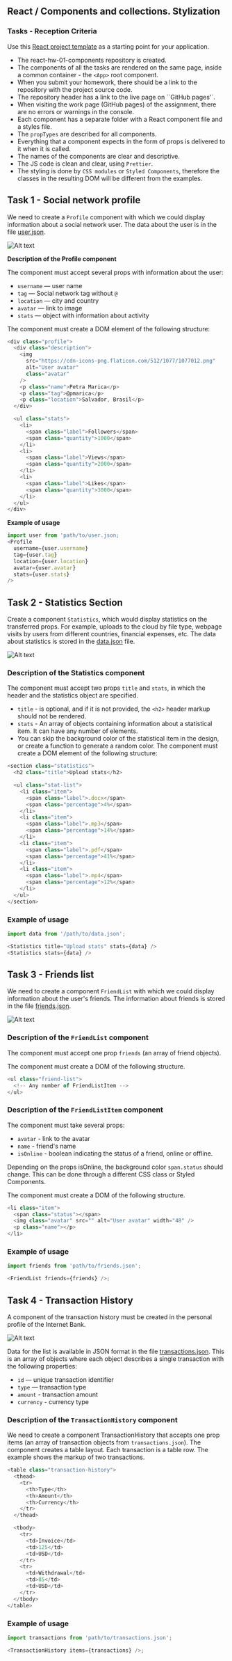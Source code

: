 ## React / Components and collections. Stylization

### Tasks - Reception Criteria

Use this
[React project template](https://github.com/goitacademy/react-homework-template/blob/main/README.en.md)
as a starting point for your application.

- The react-hw-01-components repository is created.
- The components of all the tasks are rendered on the same page, inside a common
  container - the `<App>` root component.
- When you submit your homework, there should be a link to the repository with
  the project source code.
- The repository header has a link to the live page on ``GitHub pages'`.
- When visiting the work page (GitHub pages) of the assignment, there are no
  errors or warnings in the console.
- Each component has a separate folder with a React component file and a styles
  file.
- The `propTypes` are described for all components.
- Everything that a component expects in the form of props is delivered to it
  when it is called.
- The names of the components are clear and descriptive.
- The JS code is clean and clear, using `Prettier`.
- The styling is done by `CSS modules` or `Styled Components`, therefore the
  classes in the resulting DOM will be different from the examples.

## Task 1 - Social network profile

We need to create a `Profile` component with which we could display information
about a social network user. The data about the user is in the file
[user.json](https://minhaskamal.github.io/DownGit/#/home?url=https://github.com/goitacademy/react-homework/blob/master/homework-01/social-profile/user.json).

![Alt text](image.png)

**Description of the Profile component**

The component must accept several props with information about the user:

- `username` — user name
- `tag` — Social network tag without `@`
- `location` — city and country
- `avatar` — link to image
- `stats` — object with information about activity

The component must create a DOM element of the following structure:

```javascript
<div class="profile">
  <div class="description">
    <img
      src="https://cdn-icons-png.flaticon.com/512/1077/1077012.png"
      alt="User avatar"
      class="avatar"
    />
    <p class="name">Petra Marica</p>
    <p class="tag">@pmarica</p>
    <p class="location">Salvador, Brasil</p>
  </div>

  <ul class="stats">
    <li>
      <span class="label">Followers</span>
      <span class="quantity">1000</span>
    </li>
    <li>
      <span class="label">Views</span>
      <span class="quantity">2000</span>
    </li>
    <li>
      <span class="label">Likes</span>
      <span class="quantity">3000</span>
    </li>
  </ul>
</div>
```

**Example of usage**

```javascript
import user from 'path/to/user.json;
<Profile
  username={user.username}
  tag={user.tag}
  location={user.location}
  avatar={user.avatar}
  stats={user.stats}
/>
```

## Task 2 - Statistics Section

Create a component `Statistics`, which would display statistics on the
transferred props. For example, uploads to the cloud by file type, webpage
visits by users from different countries, financial expenses, etc. The data
about statistics is stored in the
[data.json](https://minhaskamal.github.io/DownGit/#/home?url=https://github.com/goitacademy/react-homework/blob/master/homework-01/statistics/data.json)
file.

![Alt text](image-1.png)

### Description of the Statistics component

The component must accept two props `title` and `stats`, in which the header and
the statistics object are specified.

- `title` - is optional, and if it is not provided, the `<h2>` header markup
  should not be rendered.
- `stats` - An array of objects containing information about a statistical item.
  It can have any number of elements.
- You can skip the background color of the statistical item in the design, or
  create a function to generate a random color. The component must create a DOM
  element of the following structure:

```javascript
<section class="statistics">
  <h2 class="title">Upload stats</h2>

  <ul class="stat-list">
    <li class="item">
      <span class="label">.docx</span>
      <span class="percentage">4%</span>
    </li>
    <li class="item">
      <span class="label">.mp3</span>
      <span class="percentage">14%</span>
    </li>
    <li class="item">
      <span class="label">.pdf</span>
      <span class="percentage">41%</span>
    </li>
    <li class="item">
      <span class="label">.mp4</span>
      <span class="percentage">12%</span>
    </li>
  </ul>
</section>
```

### Example of usage

```javascript
import data from '/path/to/data.json';

<Statistics title="Upload stats" stats={data} />
<Statistics stats={data} />
```

## Task 3 - Friends list

We need to create a component `FriendList` with which we could display
information about the user's friends. The information about friends is stored in
the file
[friends.json](https://minhaskamal.github.io/DownGit/#/home?url=https://github.com/goitacademy/react-homework/blob/master/homework-01/friend-list/friends.json).

![Alt text](image-2.png)

### Description of the `FriendList` component

The component must accept one prop `friends` (an array of friend objects).

The component must create a DOM of the following structure.

```javascript
<ul class="friend-list">
  <!-- Any number of FriendListItem -->
</ul>
```

### Description of the `FriendListItem` component

The component must take several props:

- `avatar` - link to the avatar
- `name` - friend's name
- `isOnline` - boolean indicating the status of a friend, online or offline.

Depending on the props isOnline, the background color `span.status` should
change. This can be done through a different CSS class or Styled Components.

The component must create a DOM of the following structure.

```javascript
<li class="item">
  <span class="status"></span>
  <img class="avatar" src="" alt="User avatar" width="48" />
  <p class="name"></p>
</li>
```

### Example of usage

```javascript
import friends from 'path/to/friends.json';

<FriendList friends={friends} />;
```

## Task 4 - Transaction History

A component of the transaction history must be created in the personal profile
of the Internet Bank.

![Alt text](image-3.png)

Data for the list is available in JSON format in the file
[transactions.json](https://minhaskamal.github.io/DownGit/#/home?url=https://github.com/goitacademy/react-homework/blob/master/homework-01/transaction-history/transactions.json).
This is an array of objects where each object describes a single transaction
with the following properties:

- `id` — unique transaction identifier
- `type` — transaction type
- `amount` - transaction amount
- `currency` - currency type

### Description of the `TransactionHistory` component

We need to create a component TransactionHistory that accepts one prop items (an
array of transaction objects from `transactions.json`). The component creates a
table layout. Each transaction is a table row. The example shows the markup of
two transactions.

```javascript
<table class="transaction-history">
  <thead>
    <tr>
      <th>Type</th>
      <th>Amount</th>
      <th>Currency</th>
    </tr>
  </thead>

  <tbody>
    <tr>
      <td>Invoice</td>
      <td>125</td>
      <td>USD</td>
    </tr>
    <tr>
      <td>Withdrawal</td>
      <td>85</td>
      <td>USD</td>
    </tr>
  </tbody>
</table>
```

### Example of usage

```javascript
import transactions from 'path/to/transactions.json';

<TransactionHistory items={transactions} />;
```

